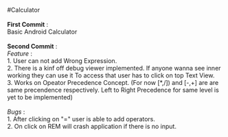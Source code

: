 #Calculator</br>
</br>
**First Commit** : </br>
  Basic Android Calculator </br>
  </br>
**Second Commit** : </br>
  *Feature* : </br>
    1. User can not add Wrong Expression.</br>
    2. There is a kinf off debug viewer implemented. If anyone wanna see inner working they can use it
        To access that user has to click on top Text View.</br>
    3. Works on Opeator Precedence Concept. (For now [*,/]) and [-,+] are are same precendence respectively. 
                                              Left to Right Precedence for same level is yet to be implemented) </br>
 </br>
 *Bugs* : </br>
    1. After clicking on "=" user is able to add operators.</br>
    2. On click on REM will crash application if there is no input.</br>
